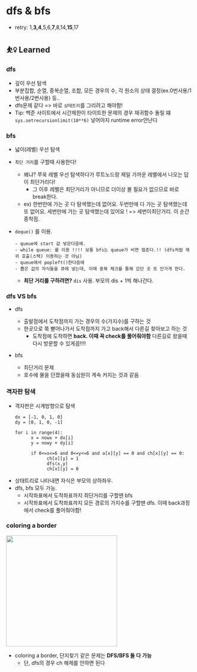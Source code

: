 # dfs & bfs

* retry: 1,**3,4**,5,6,**7**,8,14,**15**,17

## ⛹️‍♀️ Learned

### dfs
* 깊이 우선 탐색
* 부분집합, 순열, 중복순열, 조합, 모든 경우의 수, 각 원소의 상태 결정(ex.0번사용/1번사용/2번사용) 등..
* dfs문제 같다 => 바로 `상태트리`를 그리려고 해야함! 
* Tip: 백준 사이트에서 시간제한이 타이트한 문제의 경우 재귀함수 돌릴 떄 `sys.setrecursionlimit(10**6)` 넣어야지 runtime error안난다

### bfs
- 넓이(레벨) 우선 탐색
- `최단 거리`를 구할때 사용한다!
    - 왜냐? 쭈욱 레벨 우선 탐색하다가 루트노드랑 제일 가까운 레벨에서 나오는 답이 최단거리다!
      - 그 이후 레벨은 최단거리가 아니므로 더이상 볼 필요가 없으므로 바로 break한다. 
    - ex) 한번만에 가는 곳 다 탐색했는데 없어요. 두번만에 다 가는 곳 탐색했는데 또 없어요. 세번만에 가는 곳 탐색했는데 있어요 ! => 세번이최단거리. 이 순간 종착점.
     
    
- `deque()` 를 이용.
    ```
    - queue에 start 값 넣은다음에.
    - while queue: 를 이용 !!!! 보통 bfs는 queue가 비면 멈춘다.!! (dfs처럼 재귀 호출(스택) 이용하는 것 아님)
    - queue애서 popleft()한다음에
    - 뽑은 값의 자식들을 큐에 넣는데, 이때 중복 체크를 통해 갔던 곳 또 안가게 한다.
    ```

    * **최단 거리를 구하려면?** `dis` 사용. 부모의 dis + 1씩 해나간다.


### dfs VS bfs
* dfs
  * 출발점에서 도착점까지 가는 경우의 수(가지수)를 구하는 것
  * 한곳으로 쭉 뻗어나가서 도착점까지 가고 back해서 다른길 찾아보고 하는 것
    * 도착점에 도착하면 **back. 이때 꼭 check를 풀어줘야함** 다른길로 왔을때 다시 방문할 수 있게끔!!!!

* bfs
  * 최단거리 문제
  * 호수에 물을 던졌을때 동심원이 계속 커지는 것과 같음


### 격자판 탐색
* 격자판은 시계방향으로 탐색
  ```
  dx = [-1, 0, 1, 0]
  dy = [0, 1, 0, -1]
  ```
  ```
  for i in range(4):
        x = nowx + dx[i]
        y = nowy + dy[i]

        if 0<=x<=6 and 0<=y<=6 and a[x][y] == 0 and ch[x][y] == 0:
              ch[x][y] = 1
              dfs(x,y)
              ch[x][y] = 0
  ```
* 상태트리로 나타내면 자식은 부모의 상하좌우.
* dfs, bfs 모두 가능. 
  * 시작좌표에서 도착좌표까지 최단거리를 구할땐 bfs
  * 시작좌표에서 도착좌표까지 모든 경로의 가지수를 구할땐 dfs. 이때 back과정에서 check를 풀어줘야함!


### coloring a border
<img src="https://user-images.githubusercontent.com/60434971/128637436-18e6cee5-805c-4824-8e0b-6fb06d0a4f36.png" width="300"/><br>
* coloring a border, 단지찾기 같은 문제는 **DFS/BFS 둘 다 가능**
    * 단, dfs의 경우 ch 해제를 안하면 된다  
